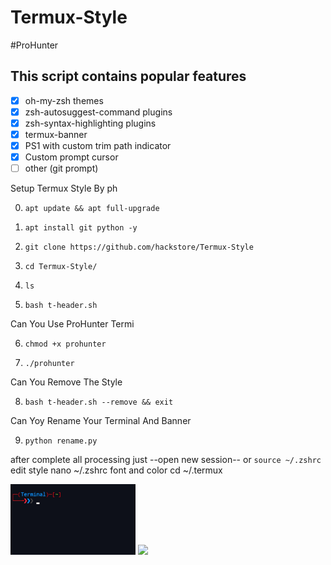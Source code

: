 # Termux-Style
#ProHunter

## This script contains popular features

- [x] oh-my-zsh themes
- [x] zsh-autosuggest-command plugins
- [x] zsh-syntax-highlighting plugins
- [x] termux-banner
- [x] PS1 with custom trim path indicator
- [x] Custom prompt cursor
- [ ] other (git prompt)

Setup Termux Style By ph

0. `apt update && apt full-upgrade`

1. `apt install git python -y`

2. `git clone https://github.com/hackstore/Termux-Style`

3. `cd Termux-Style/`

4. `ls`

5. `bash t-header.sh`

Can You Use ProHunter Termi

6. `chmod +x prohunter`

7. `./prohunter`

Can You Remove The Style

8. `bash t-header.sh --remove && exit`

Can Yoy Rename Your Terminal And Banner

9. `python rename.py`


after complete all processing just --open new session-- or `source ~/.zshrc`
edit style nano ~/.zshrc 
font and color cd ~/.termux

<img src="lock.png" width="200" hight="220">

<img src="lock.jpg" width="200" hight="220">



